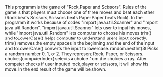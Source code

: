 This programm is the game of "Rock,Paper and Scissors". 
Rules of the game is that players must choose one of three moves and beat each other (Rock beats Scissors,Scissors beats Paper,Paper beats Rock). 
In the programm it works because of codes "import java.util.Scanner" and "import java.util.Random". 
"import java.util.Scanner" lets user to input his moves, while "import java.util.Random" lets computer to choose his moves 
trim() and toLowerCase() helps computer to understand users input corectly. 
trim() removes the empty spaces in the beginning and the end of the input and toLowerCase() converts the input to lowercase.
random.nextInt(3) Picks a random number 0, 1, or 2. They represent Rock, Paper, or Scissors.
choices[computerIndex] selects a choice from the choices array.
After computer checks if user inputed rock,player or scissors, it will show his move. In the end result of the game will be shown.
